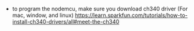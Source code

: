 - to program the nodemcu, make sure you download ch340 driver (For mac, window, and linux) https://learn.sparkfun.com/tutorials/how-to-install-ch340-drivers/all#meet-the-ch340
